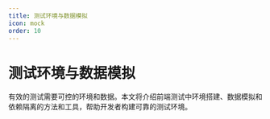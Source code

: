 ```yaml
---
title: 测试环境与数据模拟
icon: mock
order: 10
---
```


# 测试环境与数据模拟

有效的测试需要可控的环境和数据。本文将介绍前端测试中环境搭建、数据模拟和依赖隔离的方法和工具，帮助开发者构建可靠的测试环境。
